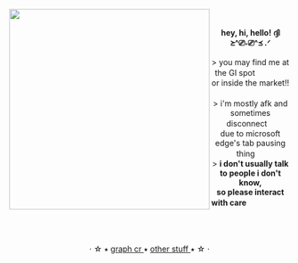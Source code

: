 ㅤㅤㅤㅤㅤㅤㅤ
<img align="left" src="https://64.media.tumblr.com/8eee27a6e00bf3d8af3207b545a5ceed/ca8ec97c78d4471f-ad/s1280x1920/d33c052fa35e565ce75b401b4ab125ab953c3d92.pnj" width="360"> <p align="center"> **hey, hi, hello!  ദ്ദി ≽^⎚˕⎚^≼ .ᐟ** <br> <br> > you may find me at the GI spot ㅤㅤㅤㅤ<br> or inside the market!!ㅤㅤㅤㅤㅤㅤㅤㅤㅤㅤ<br> > i'm mostly afk and sometimes disconnectㅤ <br> due to microsoft edge's tab pausing thing ㅤ<br> > **i don't usually talk to people i don't know, <br> so please interact with care**ㅤㅤㅤㅤㅤㅤㅤ </p>

<br>

<p align="center"> ⋅ ☆ ⭑ <a href="https://64.media.tumblr.com/8eee27a6e00bf3d8af3207b545a5ceed/ca8ec97c78d4471f-ad/s1280x1920/d33c052fa35e565ce75b401b4ab125ab953c3d92.pnj"> 
  graph cr
<a>
 ⭑
<a href="https://rentry.co/furinap">
 other stuff
 </a>
  ⭑ ☆ ⋅
</p>
